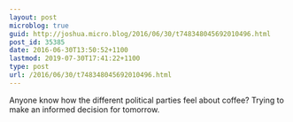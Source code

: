 ```yaml
---
layout: post
microblog: true
guid: http://joshua.micro.blog/2016/06/30/t748348045692010496.html
post_id: 35385
date: 2016-06-30T13:50:52+1100
lastmod: 2019-07-30T17:41:22+1100
type: post
url: /2016/06/30/t748348045692010496.html
---
```

Anyone know how the different political parties feel about coffee? Trying to make an informed decision for tomorrow.
